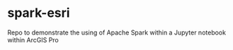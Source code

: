 # spark-esri
Repo to demonstrate the using of Apache Spark within a Jupyter notebook within ArcGIS Pro
